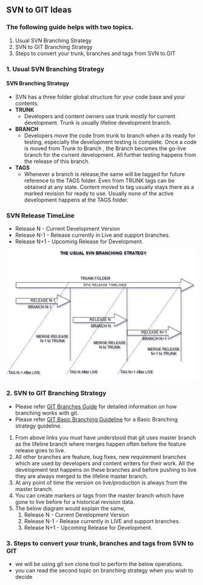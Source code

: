 ## SVN to GIT Ideas
### The following guide helps with two topics. 
  1. Usual SVN Branching Strategy
  2. SVN to GIT Branching Strategy
  3. Steps to convert your trunk, branches and tags from SVN to GIT

### 1. Usual SVN Branching Strategy
#### SVN Branching Strategy
  - SVN has a three folder global structure for your code base and your contents.
  - **TRUNK**
    - Developers and content owners use trunk mostly for current development. Trunk is usually lifeline development branch.
  - **BRANCH**
     - Developers move the code from trunk to branch when a its ready for testing, especially the development testing is complete. Once a code is moved from Trunk to Branch , the Branch becomes the go-live branch for the current development. All further testing happens from the release of this branch.
   - **TAGS**
     - Whenever a branch is release,the same will be tagged for future reference to the TAGS folder. Even from TRUNK tags can be obtained at any state. Content moved to tag usually stays there as a marked revision for ready to use. Usually none of the active development happens at the TAGS folder.
     
 ### SVN Release TimeLine
  - Release N - Current Development Version
  - Release N-1 - Release currently in Live and support branches.
  - Release N+1 - Upcoming Release for Development.
  
  ![SVN Branching Strategy](./assets/images/SVNBSTRATEGY.jpg)
  
    




### 2. SVN to GIT Branching Strategy
  - Please refer [GIT Branches Guide](https://git-scm.com/book/en/v2/Git-Branching-Branches-in-a-Nutshell) for detailed information on how branching works with git.
  - Please refer [GIT Basic Branching Guideline](https://git-scm.com/book/en/v2/Git-Branching-Basic-Branching-and-Merging) for a Basic Branching strategy guideline.
  
  1. From above links you must have understood that git uses master branch as the lifeline branch where merges happen often before the feature release 
  goes to live.
  2. All other branches are feature, bug fixes, new requirement branches which are used by developers and content writers for 
  their work. All the development test happens on these branches and before pushing to live they are always
  merged to the lifeline master branch.
  3. At any point of time the version on live/production is always from the master branch.
  4. You can create markers or tags from the master branch which have gone to live before for a historical
  revision data.
  5. The below diagram would explain the same,
        1. Release N - Current Development Version
        2. Release N-1 - Release currently in LIVE and support branches.
        3. Release N+1 - Upcoming Release for Development.
 

 


### 3. Steps to convert your trunk, branches and tags from SVN to GIT
  - we will be using git svn clone tool to perform the below operations.
  - you can read the second topic on branching strategy when you wish to decide 
